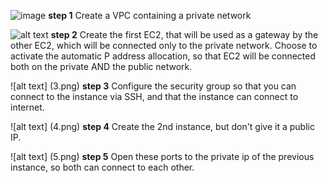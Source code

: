 ![image](/1.png)
**step 1** Create a VPC containing a private network

![alt text](/2.png)
**step 2** Create the first EC2, that will be used as a gateway by the other EC2, which will be connected only to the private network. 
Choose to activate the automatic P address allocation, so that EC2 will be connected both on the private AND the public network.

![alt text] (3.png)
**step 3** Configure the security group so that you can connect to the instance via SSH, and that the instance can connect to internet.

![alt text] (4.png)
**step 4** Create the 2nd instance, but don't give it a public IP.

![alt text] (5.png)
**step 5** Open these ports to the private ip of the previous instance, so both can connect to each other.

